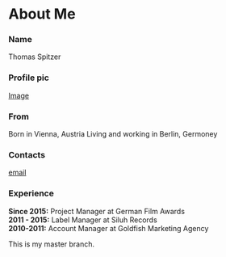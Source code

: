 # About Me

### Name
Thomas Spitzer

### Profile pic
[Image](https://www.deutsche-filmakademie.de/app/uploads/dynamic/sites/3/2018/08/Thomas_Spitzer-team-liedel-3zu4-570x760-c-default.jpg)

### From
Born in Vienna, Austria
Living and working in Berlin, Germoney

### Contacts
[email](mailto:thomas.spitzer@gmx.at)

### Experience
**Since 2015:** Project Manager at German Film Awards \
**2011 - 2015:** Label Manager at Siluh Records \
**2010-2011:** Account Manager at Goldfish Marketing Agency

This is my master branch.
